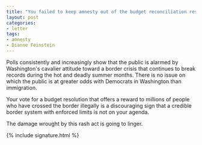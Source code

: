 ```yaml
---
title: "You failed to keep amnesty out of the budget reconciliation resolution"
layout: post
categories:
- letter
tags:
- amnesty
- Dianne Feinstein
---
```


Polls consistently and increasingly show that the public is alarmed by Washington's cavalier attitude toward a border crisis that continues to break records during the hot and deadly summer months. There is no issue on which the public is at greater odds with Democrats in Washington than immigration.

Your vote for a budget resolution that offers a reward to millions of people who have crossed the border illegally is a discouraging sign that a credible border system with enforced limits is not on your agenda.

The damage wrought by this rash act is going to linger.

{% include signature.html %}
